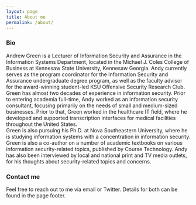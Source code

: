 ```yaml
---
layout: page
title: About me
permalink: /about/
---
```


### Bio

Andrew Green is a Lecturer of Information Security and Assurance in the Information Systems Department, located in the Michael J. Coles College of Business at Kennesaw State University, Kennesaw Georgia.  Andy currently serves as the program coordinator for the Information Security and Assurance undergraduate degree program, as well as the faculty advisor for the award-winning student-led KSU Offensive Security Research Club.
Green has almost two decades of experience in information security.  Prior to entering academia full-time, Andy worked as an information security consultant, focusing primarily on the needs of small and medium-sized businesses.  Prior to that, Green worked in the healthcare IT field, where he developed and supported transcription interfaces for medical facilities throughout the United States.  
Green is also pursuing his Ph.D. at Nova Southeastern University, where he is studying information systems with a concentration in information security.  Green is also a co-author on a number of academic textbooks on various information security-related topics, published by Course Technology.  Andy has also been interviewed by local and national print and TV media outlets, for his thoughts about security-related topics and concerns.

### Contact me

Feel free to reach out to me via email or Twitter.  Details for both can be found in the page footer.
